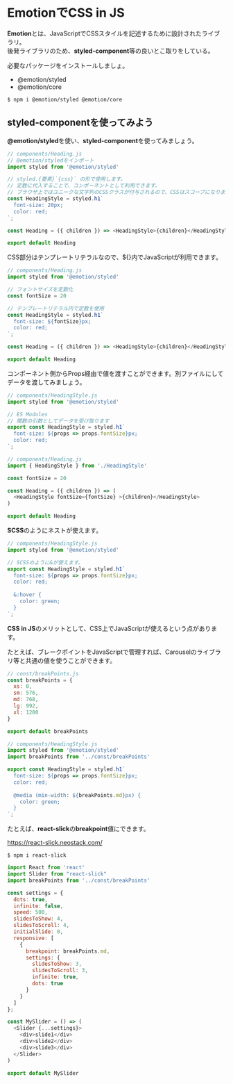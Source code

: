 # EmotionでCSS in JS

**Emotion**とは、JavaScriptでCSSスタイルを記述するために設計されたライブラリ。  
後発ライブラリのため、**styled-component**等の良いとこ取りをしている。

必要なパッケージをインストールしましょ。

- @emotion/styled
- @emotion/core

```console
$ npm i @emotion/styled @emotion/core
```

## styled-componentを使ってみよう

**@emotion/styled**を使い、**styled-component**を使ってみましょう。

```javascript
// components/Heading.js
// @emotion/styledをインポート
import styled from '@emotion/styled'

// styled.{要素}`{css}` の形で使用します。
// 定数に代入することで、コンポーネントとして利用できます。
// ブラウザ上ではユニークな文字列のCSSクラスが付与されるので、CSSはスコープになります。
const HeadingStyle = styled.h1`
  font-size: 20px;
  color: red;
`;

const Heading = ({ children }) => <HeadingStyle>{children}</HeadingStyle>

export default Heading
```

CSS部分はテンプレートリテラルなので、${}内でJavaScriptが利用できます。

```javascript
// components/Heading.js
import styled from '@emotion/styled'

// フォントサイズを定数化
const fontSize = 20

// テンプレートリテラル内で定数を使用
const HeadingStyle = styled.h1`
  font-size: ${fontSize}px;
  color: red;
`;

const Heading = ({ children }) => <HeadingStyle>{children}</HeadingStyle>

export default Heading
```

コンポーネント側からProps経由で値を渡すことができます。別ファイルにしてデータを渡してみましょう。

```javascript
// components/HeadingStyle.js
import styled from '@emotion/styled'

// ES Modules
// 関数の引数としてデータを受け取ります
export const HeadingStyle = styled.h1`
  font-size: ${props => props.fontSize}px;
  color: red;
`;
```

```javascript
// components/Heading.js
import { HeadingStyle } from './HeadingStyle'

const fontSize = 20

const Heading = ({ children }) => (
  <HeadingStyle fontSize={fontSize} >{children}</HeadingStyle>
)

export default Heading
```

**SCSS**のようにネストが使えます。

```javascript
// components/HeadingStyle.js
import styled from '@emotion/styled'

// SCSSのように&が使えます。
export const HeadingStyle = styled.h1`
  font-size: ${props => props.fontSize}px;
  color: red;
  
  &:hover {
    color: green;
  }
`;
```

**CSS in JS**のメリットとして、CSS上でJavaScriptが使えるという点があります。

たとえば、ブレークポイントをJavaScriptで管理すれば、Carouselのライブラリ等と共通の値を使うことができます。

```javascript
// const/breakPoints.js
const breakPoints = {
  xs: 0,
  sm: 576,
  md: 768,
  lg: 992,
  xl: 1200
}

export default breakPoints
```

```javascript
// components/HeadingStyle.js
import styled from '@emotion/styled'
import breakPoints from '../const/breakPoints'

export const HeadingStyle = styled.h1`
  font-size: ${props => props.fontSize}px;
  color: red;
  
  @media (min-width: ${breakPoints.md}px) {
    color: green;
  }
`;
```

たとえば、**react-slick**の**breakpoint**値にできます。

https://react-slick.neostack.com/

```console
$ npm i react-slick
```

```javascript
import React from 'react'
import Slider from "react-slick"
import breakPoints from '../const/breakPoints'

const settings = {
  dots: true,
  infinite: false,
  speed: 500,
  slidesToShow: 4,
  slidesToScroll: 4,
  initialSlide: 0,
  responsive: [
    {
      breakpoint: breakPoints.md,
      settings: {
        slidesToShow: 3,
        slidesToScroll: 3,
        infinite: true,
        dots: true
      }
    }
  ]
};

const MySlider = () => (
  <Slider {...settings}>
    <div>slide1</div>
    <div>slide2</div>
    <div>slide3</div>
  </Slider>
)

export default MySlider
```
